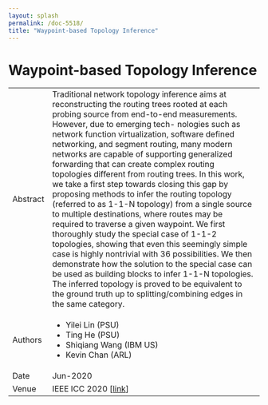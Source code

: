 ```yaml
---
layout: splash
permalink: /doc-5518/
title: "Waypoint-based Topology Inference"
---
```


# Waypoint-based Topology Inference

<table>
    <tbody>
    <tr>
        <td>Abstract</td>
        <td>Traditional network topology inference aims at reconstructing the routing trees rooted at each probing source from end-to-end measurements. However, due to emerging tech- nologies such as network function virtualization, software defined networking, and segment routing, many modern networks are capable of supporting generalized forwarding that can create complex routing topologies different from routing trees. In this work, we take a first step towards closing this gap by proposing methods to infer the routing topology (referred to as 1-1-N topology) from a single source to multiple destinations, where routes may be required to traverse a given waypoint. We first thoroughly study the special case of 1-1-2 topologies, showing that even this seemingly simple case is highly nontrivial with 36 possibilities. We then demonstrate how the solution to the special case can be used as building blocks to infer 1-1-N topologies. The inferred topology is proved to be equivalent to the ground truth up to splitting/combining edges in the same category.</td>
    </tr>
    <tr>
        <td>Authors</td>
        <td>
            <ul>
                <li>Yilei Lin (PSU)</li>
                <li>Ting He (PSU)</li>
                <li>Shiqiang Wang (IBM US)</li>
                <li>Kevin Chan (ARL)</li>
            </ul>
        </td>
    </tr>
    <tr>
        <td>Date</td>
        <td>Jun-2020</td>
    </tr>
    <tr>
        <td>Venue</td>
        <td>IEEE ICC 2020 [<a href="https://ieeexplore.ieee.org/abstract/document/9149348">link</a>]</td>
    </tr>
    </tbody>
</table>
